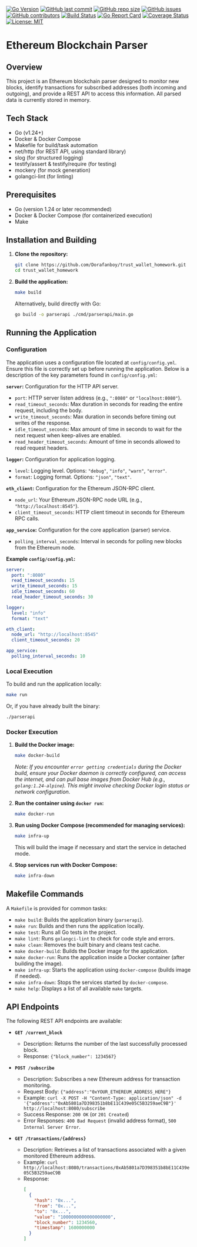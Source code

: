 [![Go Version](https://img.shields.io/badge/Go-1.24%2B-blue.svg)](https://golang.org/)
[![GitHub last commit](https://img.shields.io/github/last-commit/Dorafanboy/trust_wallet_homework.svg)](https://github.com/Dorafanboy/trust_wallet_homework/commits/main)
[![GitHub repo size](https://img.shields.io/github/repo-size/Dorafanboy/trust_wallet_homework.svg)](https://github.com/Dorafanboy/trust_wallet_homework)
[![GitHub issues](https://img.shields.io/github/issues/Dorafanboy/trust_wallet_homework.svg)](https://github.com/Dorafanboy/trust_wallet_homework/issues)
[![GitHub contributors](https://img.shields.io/github/contributors/Dorafanboy/trust_wallet_homework.svg)](https://github.com/Dorafanboy/trust_wallet_homework/graphs/contributors)
[![Build Status](https://img.shields.io/badge/Build-Passing-brightgreen.svg)](#) <!-- Replace with CI build status badge if available, e.g., GitHub Actions -->
[![Go Report Card](https://goreportcard.com/badge/github.com/dorafanboy/trust_wallet_homework)](https://goreportcard.com/report/github.com/dorafanboy/trust_wallet_homework)
[![Coverage Status](https://coveralls.io/repos/github/Dorafanboy/trust_wallet_homework/badge.svg?branch=main)](https://coveralls.io/github/Dorafanboy/trust_wallet_homework?branch=main)
[![License: MIT](https://img.shields.io/badge/License-MIT-yellow.svg)](https://opensource.org/licenses/MIT)

# Ethereum Blockchain Parser

## Overview

This project is an Ethereum blockchain parser designed to monitor new blocks, identify transactions for subscribed addresses (both incoming and outgoing), and provide a REST API to access this information. All parsed data is currently stored in memory.

## Tech Stack

- Go (v1.24+)
- Docker & Docker Compose
- Makefile for build/task automation
- net/http (for REST API, using standard library)
- slog (for structured logging)
- testify/assert & testify/require (for testing)
- mockery (for mock generation)
- golangci-lint (for linting)

## Prerequisites

- Go (version 1.24 or later recommended)
- Docker & Docker Compose (for containerized execution)
- Make

## Installation and Building

1.  **Clone the repository:**
    ```bash
    git clone https://github.com/Dorafanboy/trust_wallet_homework.git
    cd trust_wallet_homework
    ```

2.  **Build the application:**
    ```bash
    make build
    ```
    Alternatively, build directly with Go:
    ```bash
    go build -o parserapi ./cmd/parserapi/main.go
    ```

## Running the Application

### Configuration

The application uses a configuration file located at `config/config.yml`. Ensure this file is correctly set up before running the application. Below is a description of the key parameters found in `config/config.yml`:

**`server`:** Configuration for the HTTP API server.
-   `port`: HTTP server listen address (e.g., `":8080"` or `"localhost:8080"`).
-   `read_timeout_seconds`: Max duration in seconds for reading the entire request, including the body.
-   `write_timeout_seconds`: Max duration in seconds before timing out writes of the response.
-   `idle_timeout_seconds`: Max amount of time in seconds to wait for the next request when keep-alives are enabled.
-   `read_header_timeout_seconds`: Amount of time in seconds allowed to read request headers.

**`logger`:** Configuration for application logging.
-   `level`: Logging level. Options: `"debug"`, `"info"`, `"warn"`, `"error"`.
-   `format`: Logging format. Options: `"json"`, `"text"`.

**`eth_client`:** Configuration for the Ethereum JSON-RPC client.
-   `node_url`: Your Ethereum JSON-RPC node URL (e.g., `"http://localhost:8545"`).
-   `client_timeout_seconds`: HTTP client timeout in seconds for Ethereum RPC calls.

**`app_service`:** Configuration for the core application (parser) service.
-   `polling_interval_seconds`: Interval in seconds for polling new blocks from the Ethereum node.

**Example `config/config.yml`:**
```yaml
server:
  port: ":8080"
  read_timeout_seconds: 15
  write_timeout_seconds: 15
  idle_timeout_seconds: 60
  read_header_timeout_seconds: 30

logger:
  level: "info"
  format: "text"

eth_client:
  node_url: "http://localhost:8545"
  client_timeout_seconds: 20

app_service:
  polling_interval_seconds: 10
```

### Local Execution

To build and run the application locally:
```bash
make run
```
Or, if you have already built the binary:
```bash
./parserapi
```

### Docker Execution

1.  **Build the Docker image:**
    ```bash
    make docker-build
    ```
    *Note: If you encounter `error getting credentials` during the Docker build, ensure your Docker daemon is correctly configured, can access the internet, and can pull base images from Docker Hub (e.g., `golang:1.24-alpine`). This might involve checking Docker login status or network configuration.*

2.  **Run the container using `docker run`:**
    ```bash
    make docker-run
    ```

3.  **Run using Docker Compose (recommended for managing services):**
    ```bash
    make infra-up
    ```
    This will build the image if necessary and start the service in detached mode.

4.  **Stop services run with Docker Compose:**
    ```bash
    make infra-down
    ```

## Makefile Commands

A `Makefile` is provided for common tasks:

-   `make build`: Builds the application binary (`parserapi`).
-   `make run`: Builds and then runs the application locally.
-   `make test`: Runs all Go tests in the project.
-   `make lint`: Runs `golangci-lint` to check for code style and errors.
-   `make clean`: Removes the built binary and cleans test cache.
-   `make docker-build`: Builds the Docker image for the application.
-   `make docker-run`: Runs the application inside a Docker container (after building the image).
-   `make infra-up`: Starts the application using `docker-compose` (builds image if needed).
-   `make infra-down`: Stops the services started by `docker-compose`.
-   `make help`: Displays a list of all available `make` targets.

## API Endpoints

The following REST API endpoints are available:

-   **`GET /current_block`**
    -   Description: Returns the number of the last successfully processed block.
    -   Response: `{"block_number": 1234567}`

-   **`POST /subscribe`**
    -   Description: Subscribes a new Ethereum address for transaction monitoring.
    -   Request Body: `{"address":"0xYOUR_ETHEREUM_ADDRESS_HERE"}`
    -   Example: `curl -X POST -H "Content-Type: application/json" -d '{"address":"0xAb5801a7D398351b8bE11C439e05C5B3259aeC9B"}' http://localhost:8080/subscribe`
    -   Success Response: `200 OK` (or `201 Created`)
    -   Error Responses: `400 Bad Request` (invalid address format), `500 Internal Server Error`.

-   **`GET /transactions/{address}`**
    -   Description: Retrieves a list of transactions associated with a given monitored Ethereum address.
    -   Example: `curl http://localhost:8080/transactions/0xAb5801a7D398351b8bE11C439e05C5B3259aeC9B`
    -   Response: 
        ```json
        [
          {
            "hash": "0x...",
            "from": "0x...",
            "to": "0x...",
            "value": "1000000000000000000",
            "block_number": 1234560,
            "timestamp": 1600000000
          }
        ]
        ```